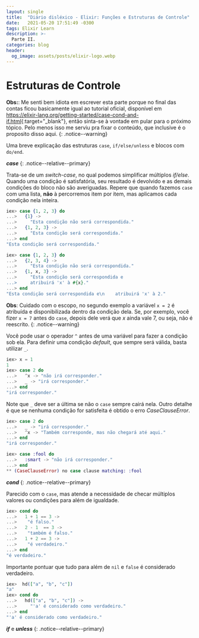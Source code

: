 ```yaml
---
layout: single
title:  "Diário disléxico - Elixir: Funções e Estruturas de Controle"
date:   2021-05-20 17:51:49 -0300
tags: Elixir Learn
description: >-
  Parte II.
categories: blog
header:
  og_image: assets/posts/elixir-logo.webp
---
```



# Estruturas de Controle

**Obs:**: Me senti bem idiota em escrever esta parte porque no final das contas ficou basicamente
igual ao tutorial oficial, disponível em
<https://elixir-lang.org/getting-started/case-cond-and-if.html>{:target="_blank"}, então sinta-se à
vontade em pular para o próximo tópico. Pelo menos isso me serviu pra fixar o conteúdo, que
inclusive é o proposito disso aqui.
{: .notice--warning}

Uma breve explicação das estruturas ```case```, ```if/else/unless``` e blocos com ```do/end```.

***case***
{: .notice--relative--primary}

Trata-se de um *switch-case*, no qual podemos simplificar múltiplos *if/else*. Quando uma condição
é satisfatória, seu resultado é devolvido e as demais condições do bloco não são averiguadas.
Repere que quando fazemos ```case``` com uma lista, **não** à percorremos item por item, mas
aplicamos cada condição nela inteira.

```elixir
iex> case {1, 2, 3} do
...>   {1} ->
...>     "Esta condição não será correspondida."
...>   {1, 2, 3} ->
...>     "Esta condição será correspondida."
...> end
"Esta condição será correspondida."

iex> case {1, 2, 3} do
...>   {2, 3, 4} ->
...>     "Esta condição não será correspondida."
...>   {1, x, 3} ->
...>     "Esta condição será correspondida e
...>     atribuirá 'x' à #{x}."
...> end
"Esta condição será correspondida e\n    atribuirá 'x' à 2."
```
**Obs**: Cuidado com o escopo, no segundo exemplo a variável ```x = 2``` é atribuída e
disponibilizada dentro da condição dela. Se, por exemplo, você fizer ```x = 7``` antes do ```case```,
depois dele verá que *x* ainda vale 7, ou seja, não é reescrito.
{: .notice--warning}

Você pode usar o operador ```^``` antes de uma variável para fazer a condição sob ela. Para
definir uma condição *default*, que sempre será válida, basta utilizar ```_```.

```elixir
iex> x = 1
1
iex> case 2 do
...>   ^x -> "não irá corresponder."
...>   _ -> "irá corresponder."
...> end
"irá corresponder."
```
Note que ```_``` deve ser a última se não o ```case``` sempre cairá nela. Outro
detalhe é que se nenhuma condição for satisfeita é obtido o erro *CaseClauseError*.


```elixir
iex> case 2 do
...>   _ -> "irá corresponder."
...>   ^x -> "Também corresponde, mas não chegará até aqui."
...> end
"irá corresponder."

iex> case :fool do
...>   :smart -> "não irá corresponder."
...> end
** (CaseClauseError) no case clause matching: :fool
```

***cond***
{: .notice--relative--primary}

Parecido com o ```case```, mas atende a necessidade de checar múltiplos valores ou condições para
além de igualdade.

```elixir
iex> cond do
...>   1 + 1 == 3 ->
...>    "é falso."
...>   2 - 1  == 3 ->
...>    "também é falso."
...>   1 + 2 == 3 ->
...>    "é verdadeiro."
...> end
"é verdadeiro."
```

Importante pontuar que tudo para além de ```nil``` e ```false``` é considerado verdadeiro.

```elixir
iex>  hd(["a", "b", "c"])
"a"
iex> cond do
...>   hd(["a", "b", "c"]) ->
...>     "'a' é considerado como verdadeiro."
...> end
"'a' é considerado como verdadeiro."
```

***if*** e ***unless***
{: .notice--relative--primary}
